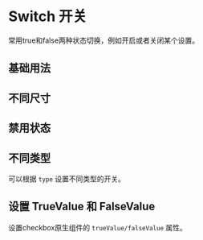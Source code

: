 <script setup>
import switchBase from "./switch-base.vue"
import switchSize from "./switch-size.vue"
import switchDisabled from "./switch-disabled.vue"
import switchType from "./switch-type.vue"
import switchTrueValue from "./switch-true-value.vue"
</script>

# Switch 开关

常用true和false两种状态切换，例如开启或者关闭某个设置。

## 基础用法

<switchBase />

## 不同尺寸

<switchSize />

## 禁用状态

<switchDisabled />

## 不同类型

可以根据 ```type``` 设置不同类型的开关。

<switchType />

## 设置 TrueValue 和 FalseValue

设置checkbox原生组件的 ```trueValue/falseValue``` 属性。

<switchTrueValue />
